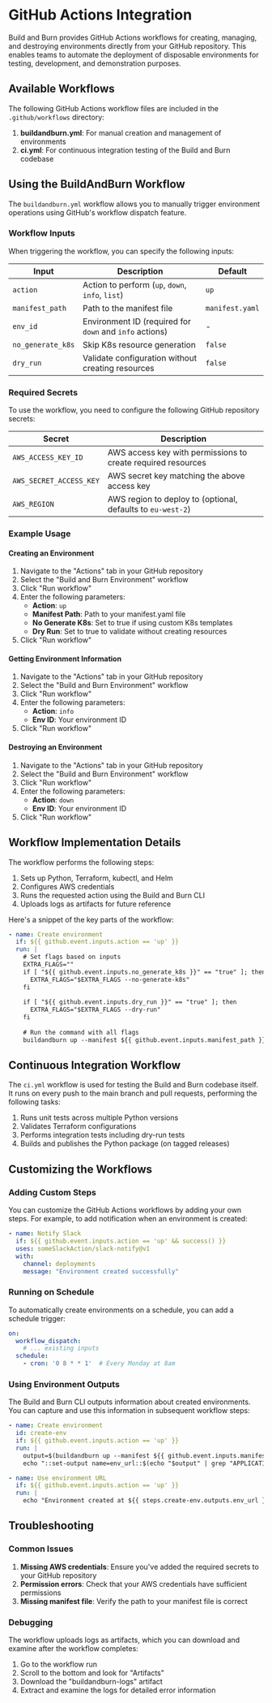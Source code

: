 # GitHub Actions Integration

Build and Burn provides GitHub Actions workflows for creating, managing, and destroying environments directly from your GitHub repository. This enables teams to automate the deployment of disposable environments for testing, development, and demonstration purposes.

## Available Workflows

The following GitHub Actions workflow files are included in the `.github/workflows` directory:

1. **buildandburn.yml**: For manual creation and management of environments
2. **ci.yml**: For continuous integration testing of the Build and Burn codebase

## Using the BuildAndBurn Workflow

The `buildandburn.yml` workflow allows you to manually trigger environment operations using GitHub's workflow dispatch feature.

### Workflow Inputs

When triggering the workflow, you can specify the following inputs:

| Input | Description | Default |
|-------|-------------|---------|
| `action` | Action to perform (`up`, `down`, `info`, `list`) | `up` |
| `manifest_path` | Path to the manifest file | `manifest.yaml` |
| `env_id` | Environment ID (required for `down` and `info` actions) | - |
| `no_generate_k8s` | Skip K8s resource generation | `false` |
| `dry_run` | Validate configuration without creating resources | `false` |

### Required Secrets

To use the workflow, you need to configure the following GitHub repository secrets:

| Secret | Description |
|--------|-------------|
| `AWS_ACCESS_KEY_ID` | AWS access key with permissions to create required resources |
| `AWS_SECRET_ACCESS_KEY` | AWS secret key matching the above access key |
| `AWS_REGION` | AWS region to deploy to (optional, defaults to `eu-west-2`) |

### Example Usage

#### Creating an Environment

1. Navigate to the "Actions" tab in your GitHub repository
2. Select the "Build and Burn Environment" workflow
3. Click "Run workflow"
4. Enter the following parameters:
   - **Action**: `up`
   - **Manifest Path**: Path to your manifest.yaml file
   - **No Generate K8s**: Set to true if using custom K8s templates
   - **Dry Run**: Set to true to validate without creating resources
5. Click "Run workflow"

#### Getting Environment Information

1. Navigate to the "Actions" tab in your GitHub repository
2. Select the "Build and Burn Environment" workflow
3. Click "Run workflow"
4. Enter the following parameters:
   - **Action**: `info`
   - **Env ID**: Your environment ID
5. Click "Run workflow"

#### Destroying an Environment

1. Navigate to the "Actions" tab in your GitHub repository
2. Select the "Build and Burn Environment" workflow
3. Click "Run workflow"
4. Enter the following parameters:
   - **Action**: `down`
   - **Env ID**: Your environment ID
5. Click "Run workflow"

## Workflow Implementation Details

The workflow performs the following steps:

1. Sets up Python, Terraform, kubectl, and Helm 
2. Configures AWS credentials
3. Runs the requested action using the Build and Burn CLI
4. Uploads logs as artifacts for future reference

Here's a snippet of the key parts of the workflow:

```yaml
- name: Create environment
  if: ${{ github.event.inputs.action == 'up' }}
  run: |
    # Set flags based on inputs
    EXTRA_FLAGS=""
    if [ "${{ github.event.inputs.no_generate_k8s }}" == "true" ]; then
      EXTRA_FLAGS="$EXTRA_FLAGS --no-generate-k8s"
    fi
    
    if [ "${{ github.event.inputs.dry_run }}" == "true" ]; then
      EXTRA_FLAGS="$EXTRA_FLAGS --dry-run"
    fi
    
    # Run the command with all flags
    buildandburn up --manifest ${{ github.event.inputs.manifest_path }} $EXTRA_FLAGS
```

## Continuous Integration Workflow

The `ci.yml` workflow is used for testing the Build and Burn codebase itself. It runs on every push to the main branch and pull requests, performing the following tasks:

1. Runs unit tests across multiple Python versions
2. Validates Terraform configurations
3. Performs integration tests including dry-run tests
4. Builds and publishes the Python package (on tagged releases)

## Customizing the Workflows

### Adding Custom Steps

You can customize the GitHub Actions workflows by adding your own steps. For example, to add notification when an environment is created:

```yaml
- name: Notify Slack
  if: ${{ github.event.inputs.action == 'up' && success() }}
  uses: someSlackAction/slack-notify@v1
  with:
    channel: deployments
    message: "Environment created successfully"
```

### Running on Schedule

To automatically create environments on a schedule, you can add a schedule trigger:

```yaml
on:
  workflow_dispatch:
    # ... existing inputs
  schedule:
    - cron: '0 8 * * 1'  # Every Monday at 8am
```

### Using Environment Outputs

The Build and Burn CLI outputs information about created environments. You can capture and use this information in subsequent workflow steps:

```yaml
- name: Create environment
  id: create-env
  if: ${{ github.event.inputs.action == 'up' }}
  run: |
    output=$(buildandburn up --manifest ${{ github.event.inputs.manifest_path }})
    echo "::set-output name=env_url::$(echo "$output" | grep "APPLICATION URL" | awk '{print $3}')"

- name: Use environment URL
  if: ${{ github.event.inputs.action == 'up' }}
  run: |
    echo "Environment created at ${{ steps.create-env.outputs.env_url }}"
```

## Troubleshooting

### Common Issues

1. **Missing AWS credentials**: Ensure you've added the required secrets to your GitHub repository
2. **Permission errors**: Check that your AWS credentials have sufficient permissions
3. **Missing manifest file**: Verify the path to your manifest file is correct

### Debugging

The workflow uploads logs as artifacts, which you can download and examine after the workflow completes:

1. Go to the workflow run
2. Scroll to the bottom and look for "Artifacts"
3. Download the "buildandburn-logs" artifact
4. Extract and examine the logs for detailed error information 